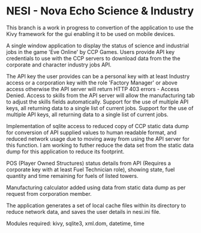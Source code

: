 NESI - Nova Echo Science & Industry
=====


This branch is a work in progress to convertion of the application to use the Kivy framework for the gui enabling it to be used on mobile devices.


A single window application to display the status of science and industrial jobs in the game 'Eve Online' by CCP Games.
Users provide API key credentials to use with the CCP servers to download data from the the corporate and character industry jobs API.

The API key the user provides can be a personal key with at least Industry access or a corporation key with the role 'Factory Manager' or above access otherwise the API server will return HTTP 403 errors - Access Denied. Access to skills from the API server will allow the manufacturing tab to adjust the skills fields automatically. Support for the use of multiple API keys, all returning data to a single list of current jobs.
Support for the use of multiple API keys, all returning data to a single list of current jobs.

Implementation of sqlite access to reduced copy of CCP static data dump for conversion of API supplied values to human readable format, and reduced network usage due to moving away from using the API server for this function.
I am working to futher reduce the data set from the static data dump for this application to reduce its footprint.

POS (Player Owned Structures) status details from API (Requires a corporate key with at least Fuel Technician role), showing state, fuel quantity and time remaining for fuels of listed towers.

Manufacturing calculator added using data from static data dump as per request from corporation member.

The application generates a set of local cache files within its directory to reduce network data, and saves the user details in nesi.ini file.

Modules required: kivy, sqlite3, xml.dom, datetime, time